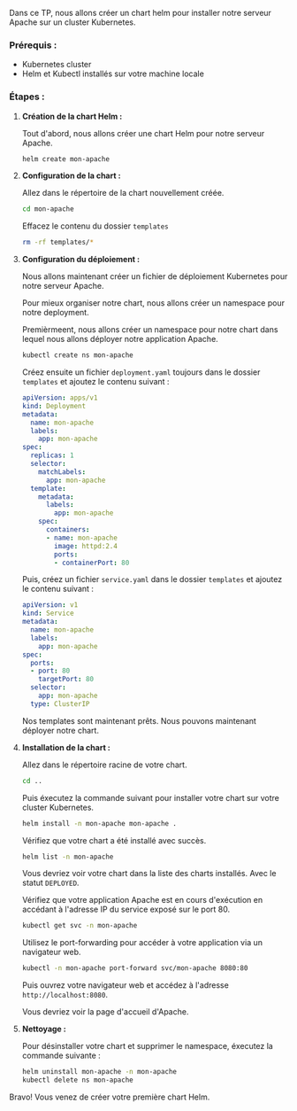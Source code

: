 Dans ce TP, nous allons créer un chart helm pour installer notre serveur Apache sur un cluster Kubernetes.

### Prérequis :
- Kubernetes cluster
- Helm et Kubectl installés sur votre machine locale

### Étapes :

1. **Création de la chart Helm :**

    Tout d'abord, nous allons créer une chart Helm pour notre serveur Apache.

    ```bash
    helm create mon-apache
    ```

2. **Configuration de la chart :**

    Allez dans le répertoire de la chart nouvellement créée.

    ```bash
    cd mon-apache
    ```

    Effacez le contenu du dossier `templates` 
    
    ```bash
    rm -rf templates/*
    ```


3. **Configuration du déploiement :**

    Nous allons maintenant créer un fichier de déploiement Kubernetes pour notre serveur Apache.

    Pour mieux organiser notre chart, nous allons créer un namespace pour notre deployment.

    Premièrmeent, nous allons créer un namespace pour notre chart dans lequel nous allons déployer notre application Apache.

    ```bash
    kubectl create ns mon-apache
    ```

    Créez ensuite un fichier `deployment.yaml` toujours dans le dossier `templates` et ajoutez le contenu suivant :

    ```yaml
    apiVersion: apps/v1
    kind: Deployment
    metadata:
      name: mon-apache
      labels:
        app: mon-apache
    spec:
      replicas: 1
      selector:
        matchLabels:
          app: mon-apache
      template:
        metadata:
          labels:
            app: mon-apache
        spec:
          containers:
          - name: mon-apache
            image: httpd:2.4
            ports:
            - containerPort: 80
    ```

    Puis, créez un fichier `service.yaml` dans le dossier `templates` et ajoutez le contenu suivant :

    ```yaml
    apiVersion: v1
    kind: Service
    metadata:
      name: mon-apache
      labels:
        app: mon-apache
    spec:
      ports:
      - port: 80
        targetPort: 80
      selector:
        app: mon-apache
      type: ClusterIP

    ```

    Nos templates sont maintenant prêts. Nous pouvons maintenant déployer notre chart.

4. **Installation de la chart :**

    Allez dans le répertoire racine de votre chart.

    ```bash
    cd ..
    ```

    Puis éxecutez la commande suivant pour installer votre chart sur votre cluster Kubernetes.

    ```bash
    helm install -n mon-apache mon-apache .
    ```

    Vérifiez que votre chart a été installé avec succès.

    ```bash
    helm list -n mon-apache
    ```

    Vous devriez voir votre chart dans la liste des charts installés. Avec le statut `DEPLOYED`.
   
    Vérifiez que votre application Apache est en cours d'exécution en accédant à l'adresse IP du service exposé sur le port 80.

    ```bash
    kubectl get svc -n mon-apache
    ```
    
    Utilisez le port-forwarding pour accéder à votre application via un navigateur web.

    ```bash
    kubectl -n mon-apache port-forward svc/mon-apache 8080:80
    ```
    Puis ouvrez votre navigateur web et accédez à l'adresse `http://localhost:8080`.

    Vous devriez voir la page d'accueil d'Apache.

5. **Nettoyage :**

    Pour désinstaller votre chart et supprimer le namespace, éxecutez la commande suivante :

    ```bash
    helm uninstall mon-apache -n mon-apache
    kubectl delete ns mon-apache
    ```

   

Bravo! Vous venez de créer votre première chart Helm.
